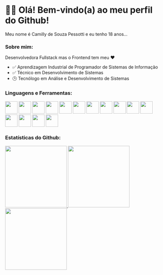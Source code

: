 <div>
  <div>
    <h1>👋🏻 Olá! Bem-vindo(a) ao meu perfil do Github!</h1>
    <p>Meu nome é Camilly de Souza Pessotti e eu tenho 18 anos...</p>
  </div>
  <div>
    <h3>Sobre mim:</h3>
    <p>Desenvolvedora Fullstack mas o Frontend tem meu ❤</p>
    <ul>
      <li>✅ Aprendizagem Industrial de Programador de Sistemas de Informação</li>
      <li>✅ Técnico em Desenvolvimento de Sistemas</li>
      <li>🕒 Tecnólogo em Análise e Desenvolvimento de Sistemas</li>
    </ul>
  </div>
  <div>
    <h3>Linguagens e Ferramentas:</h3>
    <div>
      <img height="40em" src="https://cdn.jsdelivr.net/gh/devicons/devicon/icons/intellij/intellij-original.svg" />
      <img height="40em" src="https://cdn.jsdelivr.net/gh/devicons/devicon/icons/java/java-original.svg" />
      <img height="40em" src="https://cdn.jsdelivr.net/gh/devicons/devicon/icons/spring/spring-original.svg" />
      <img height="40em" src="https://cdn.jsdelivr.net/gh/devicons/devicon/icons/figma/figma-original.svg" />
      <img height="40em" src="https://cdn.jsdelivr.net/gh/devicons/devicon/icons/vscode/vscode-original.svg" />
      <img height="40em" src="https://cdn.jsdelivr.net/gh/devicons/devicon/icons/html5/html5-original.svg" />
      <img height="40em" src="https://cdn.jsdelivr.net/gh/devicons/devicon/icons/css3/css3-original.svg" />
      <img height="40em" src="https://cdn.jsdelivr.net/gh/devicons/devicon/icons/sass/sass-original.svg" />
      <img height="40em" src="https://cdn.jsdelivr.net/gh/devicons/devicon/icons/typescript/typescript-original.svg" />
      <img height="40em" src="https://cdn.jsdelivr.net/gh/devicons/devicon/icons/javascript/javascript-original.svg" />
      <img height="40em" src="https://cdn.jsdelivr.net/gh/devicons/devicon/icons/react/react-original.svg" />
      <img height="40em" src="https://cdn.jsdelivr.net/gh/devicons/devicon/icons/nodejs/nodejs-original.svg" />
      <img height="40em" src="https://cdn.jsdelivr.net/gh/devicons/devicon/icons/python/python-original.svg" />
      <img height="40em" src="https://cdn.jsdelivr.net/gh/devicons/devicon/icons/mysql/mysql-original-wordmark.svg" />
      <img height="40em" src="https://cdn.jsdelivr.net/gh/devicons/devicon/icons/git/git-original.svg" />
    </div>
  </div>
  <div>
    <h3>Estatísticas do Github:</h3>
    <div>
      <a href="https://github.com/pessotticamilly">
        <img height="200em" src="https://github-readme-stats.vercel.app/api/top-langs/?username=pessotticamilly&layout=compact&langs_count=8&theme=dracula"/>
        <img height="200em" src="https://github-readme-stats.vercel.app/api?username=pessotticamilly&show_icons=true&theme=dracula&include_all_commits=true&count_private=true"/>
        <img height="200em" src="https://github-readme-streak-stats.herokuapp.com/?user=pessotticamilly&theme=dracula"/>
      </a>
    </div>
  </div>
  <!--<div>
    <h3>Contato:</h3>
    <div>
      <a href="#"></a>
    </div>
  </div>-->
  <!--
  Linhas WEG para Terminal:
  800 - João Pessoa: 16:50 - 17:20 - 17:50
  820 - Centenário: 17:00 - 17:35
  -->
</div>
